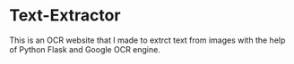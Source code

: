# Text-Extractor
This is an OCR website that I made to extrct text from images with the help of Python Flask and Google OCR engine.
